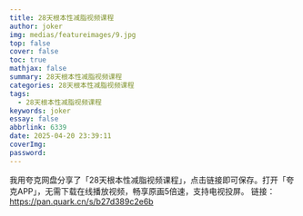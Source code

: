 ```yaml
---
title: 28天根本性减脂视频课程
author: joker
img: medias/featureimages/9.jpg
top: false
cover: false
toc: true
mathjax: false
summary: 28天根本性减脂视频课程
categories: 28天根本性减脂视频课程
tags:
  - 28天根本性减脂视频课程
keywords: joker
essay: false
abbrlink: 6339
date: 2025-04-20 23:39:11
coverImg:
password:
---
```


我用夸克网盘分享了「28天根本性减脂视频课程」，点击链接即可保存。打开「夸克APP」，无需下载在线播放视频，畅享原画5倍速，支持电视投屏。
链接：https://pan.quark.cn/s/b27d389c2e6b
